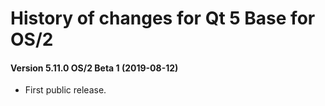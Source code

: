 # History of changes for Qt 5 Base for OS/2

#### Version 5.11.0 OS/2 Beta 1 (2019-08-12)

* First public release.
